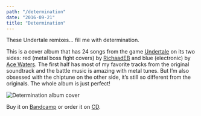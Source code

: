 ```yaml
---
path: "/determination"
date: "2016-09-21"
title: "Determination"
---
```


These Undertale remixes... fill me with determination.

This is a cover album that has 24 songs from the game [Undertale](https://undertale.com/) on its two sides: red (metal boss fight covers) by [RichaadEB](https://www.patreon.com/RichaadEB) and blue (electronic) by [Ace Waters](https://amiewaters.bandcamp.com/). The first half has most of my favorite tracks from the original soundtrack and the battle music is amazing with metal tunes. But I’m also obsessed with the chiptune on the other side, it’s still so different from the originals. The whole album is just perfect!

![Determination album cover](http://mostlyindie.com/wp-content/uploads/2016/09/a0868194808_10.jpg)

Buy it on [Bandcamp](https://determination-ut.bandcamp.com/releases) or order it on [CD](https://www.fangamer.com/products/undertale-determination-cd).
